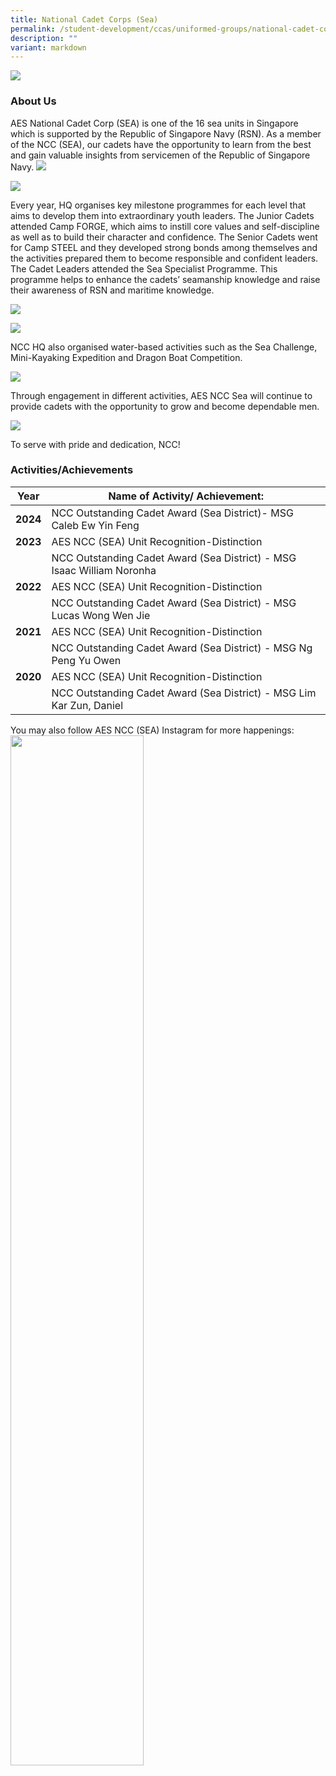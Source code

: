```yaml
---
title: National Cadet Corps (Sea)
permalink: /student-development/ccas/uniformed-groups/national-cadet-corps-sea/
description: ""
variant: markdown
---
```

![](/images/ncc%20photo.jpg)
### About Us

AES National Cadet Corp (SEA) is one of the 16 sea units in Singapore which is supported by the Republic of Singapore Navy (RSN). As a member of the NCC (SEA), our cadets have the opportunity to learn from the best and gain valuable insights from servicemen of the Republic of Singapore Navy.
![](/images/NCC_2.jpg)

![](/images/NCC_3.jpg)

Every year, HQ organises key milestone programmes for each level that aims to develop them into extraordinary youth leaders. The Junior Cadets attended Camp FORGE, which aims to instill core values and self-discipline as well as to build their character and confidence. The Senior Cadets went for Camp STEEL and they developed strong bonds among themselves and the activities prepared them to become responsible and confident leaders. The Cadet Leaders attended the Sea Specialist Programme. This programme helps to enhance the cadets’ seamanship knowledge and raise their awareness of RSN and maritime knowledge.

![](/images/NCC_4.jpg)

![](/images/NCC_5.jpg)

NCC HQ also organised water-based activities such as the Sea Challenge, Mini-Kayaking Expedition and Dragon Boat Competition.

![](/images/NCC_6.jpg)

Through engagement in different activities, AES NCC Sea will continue to provide cadets with the opportunity to grow and become dependable men.

![](/images/NCC_7.jpg)

To serve with pride and dedication, NCC!


### Activities/Achievements

| Year | Name of Activity/ Achievement:|  
| -------- | -------- | 
|**2024**| NCC Outstanding Cadet Award (Sea District)- MSG Caleb Ew Yin Feng|
| **2023**    | AES NCC (SEA) Unit Recognition-Distinction | 
|    | NCC Outstanding Cadet Award (Sea District) - MSG Isaac William Noronha | 
| **2022** | AES NCC (SEA) Unit Recognition-Distinction   | 
|  | NCC Outstanding Cadet Award (Sea District) - MSG Lucas Wong Wen Jie   | 
| **2021**     | AES NCC (SEA) Unit Recognition-Distinction   | 
|  |  NCC Outstanding Cadet Award (Sea District) - MSG Ng Peng Yu Owen  | 
| **2020**     | AES NCC (SEA) Unit Recognition-Distinction   | 
|     | NCC Outstanding Cadet Award (Sea District) - MSG Lim Kar Zun, Daniel   |
  
You may also follow AES NCC (SEA) Instagram for more happenings:
<img style="width:65%" src="/images/AESnccsea(insta_logo).png">
